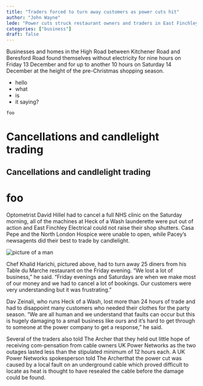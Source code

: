 ```yaml
---
title: "Traders forced to turn away customers as power cuts hit"
author: "John Wayne"
lede: "Power cuts struck restaurant owners and traders in East Finchley last month, forcing them to turn away customers on one of their busiest weekends of the year."
categories: ["business"]
draft: false
---
```


Businesses and homes in the High Road between Kitchener Road and Beresford Road found themselves without electricity for nine hours on Friday 13 December and for up to another 10 hours on Saturday 14 December at the height of the pre-Christmas shopping season.

- hello
- what
- is
- it saying?

```
foo
```

# Cancellations and candlelight trading

## Cancellations and candlelight trading

# foo

Optometrist David Hillel had to cancel a full NHS clinic on the Saturday morning, all of the machines at Heck of a Wash launderette were put out of action and East Finchley Electrical could not raise their shop shutters. Casa Pepe and the North London Hospice were unable to open, while Pacey’s newsagents did their best to trade by candlelight.

![picture of a man](/article/image/man.png)

Chef Khalid Harichi, pictured above, had to turn away 25 diners from his Table du Marche restaurant on the Friday evening. “We lost a lot of business,” he said. “Friday evenings and Saturdays are when we make most of our money and we had to cancel a lot of bookings. Our customers were very understanding but it was frustrating.”

Dav Zeinali, who runs Heck of a Wash, lost more than 24 hours of trade and had to disappoint many
customers who needed their clothes for the party season. “We are all human and we understand that faults can occur but this is hugely damaging to a small business like ours and it’s hard to get through to someone at the power company to get a response,” he said.

Several of the traders also told The Archer that they held out little hope of receiving com-pensation from cable owners UK Power Networks as the two outages lasted less than the stipulated minimum of 12 hours each. A UK Power Networks spokesperson told The Archerthat the power cut was caused by a local fault on an underground cable which proved difficult to locate as heat is thought to have resealed the cable before the damage could be found.
